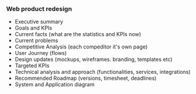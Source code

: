 ### Web product redesign

- Executive summary
- Goals and KPIs
- Current facts (what are the statistics and KPIs now)
- Current problems
- Competitive Analysis (each compeditor it's own page)
- User Journey (flows)
- Design updates (mockups, wireframes. branding, templates etc)
- Targeted KPIs
- Technical analysis and approach (functionalities, services, integrations)
- Recommended Roadmap (versions, timesheet, deadlines)
- System and Application diagram
